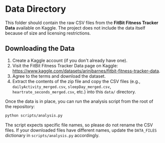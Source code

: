 # Data Directory

This folder should contain the raw CSV files from the **FitBit Fitness Tracker Data** available on Kaggle.  The project does not include the data itself because of size and licensing restrictions.

## Downloading the Data

1. Create a Kaggle account (if you don't already have one).
2. Visit the FitBit Fitness Tracker Data page on Kaggle: <https://www.kaggle.com/datasets/arinjbarnes/fitbit-fitness-tracker-data>.
3. Agree to the terms and download the dataset.
4. Extract the contents of the zip file and copy the CSV files (e.g., `dailyActivity_merged.csv`, `sleepDay_merged.csv`, `heartrate_seconds_merged.csv`, etc.) into this `data/` directory.

Once the data is in place, you can run the analysis script from the root of the repository:

```bash
python scripts/analysis.py
```

The script expects specific file names, so please do not rename the CSV files.  If your downloaded files have different names, update the `DATA_FILES` dictionary in `scripts/analysis.py` accordingly.